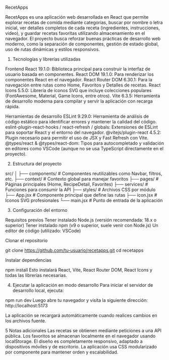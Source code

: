 RecetApps

RecetApps es una aplicación web desarrollada en React que permite explorar recetas de comida mediante categorías, buscar por nombre o letra inicial, ver detalles completos de cada receta (ingredientes, instrucciones, video), y guardar recetas favoritas utilizando almacenamiento en el navegador. El proyecto busca reforzar buenas prácticas de desarrollo web moderno, como la separación de componentes, gestión de estado global, uso de rutas dinámicas y estilos responsivos.

1. Tecnologías y librerías utilizadas

Frontend
React 19.1.0: Biblioteca principal para construir la interfaz de usuario basada en componentes.
React DOM 19.1.0: Para renderizar los componentes React en el navegador.
React Router DOM 6.30.1: Para la navegación entre rutas como Home, Favoritos y Detalles de recetas.
React Icons 5.5.0: Librería de íconos SVG que incluye colecciones populares (FontAwesome, Material, Game Icons, entre otros).
Vite 6.3.5: Herramienta de desarrollo moderna para compilar y servir la aplicación con recarga rápida.

Herramientas de desarrollo
ESLint 9.29.0: Herramienta de análisis de código estático para identificar errores y mantener la calidad del código.
eslint-plugin-react-hooks / react-refresh / globals: Extensiones de ESLint para soportar React y el entorno del navegador.
@vitejs/plugin-react 4.5.2: Plugin necesario para permitir el uso de JSX y Fast Refresh con Vite.
@types/react & @types/react-dom: Tipos para autocompletado y validación en editores como VSCode (aunque no se usa TypeScript directamente en el proyecto).

2. Estructura del proyecto

src/
│
├── components/ # Componentes reutilizables como Navbar, filtros, etc.
├── context/ # Contexto global para manejar favoritos
├── pages/ # Páginas principales (Home, RecipeDetail, Favorites)
├── services/ # Funciones para consumir la API
├── styles/ # Archivos CSS por módulo
├── App.jsx # Componente principal que define las rutas
├── icon.jsx # Iconos SVG profesionales
└── main.jsx # Punto de entrada de la aplicación

3. Configuración del entorno

Requisitos previos
Tener instalado Node.js (versión recomendada: 18.x o superior)
Tener instalado npm (v9 o superior, suele venir con Node.js)
Un editor de código (utilizado: VSCode)

Clonar el repositorio

git clone https://github.com/tu-usuario/recetapps.git
cd recetapps

Instalar dependencias

npm install
Esto instalará React, Vite, React Router DOM, React Icons y todas las librerías necesarias.

4. Ejecutar la aplicación en modo desarrollo
   Para iniciar el servidor de desarrollo local, ejecuta:

npm run dev
Luego abre tu navegador y visita la siguiente dirección:
http://localhost:5173

La aplicación se recargará automáticamente cuando realices cambios en los archivos fuente.

5 Notas adicionales
Las recetas se obtienen mediante peticiones a una API pública.
Los favoritos se almacenan localmente en el navegador usando localStorage.
El diseño es completamente responsivo, adaptado a dispositivos móviles y de escritorio.
La aplicación usa CSS modularizado por componente para mantener orden y escalabilidad.
